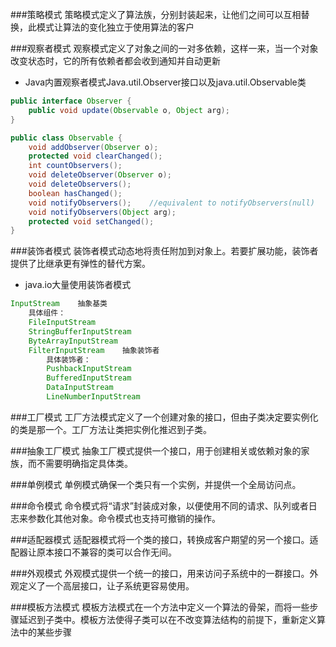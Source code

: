 ###策略模式
策略模式定义了算法族，分别封装起来，让他们之间可以互相替换，此模式让算法的变化独立于使用算法的客户

###观察者模式
观察模式定义了对象之间的一对多依赖，这样一来，当一个对象改变状态时，它的所有依赖者都会收到通知并自动更新
- Java内置观察者模式Java.util.Observer接口以及java.util.Observable类
```Java
public interface Observer {
    public void update(Observable o, Object arg);
}

public class Observable {
    void addObserver(Observer o);
    protected void clearChanged();
    int countObservers();
    void deleteObserver(Observer o);
    void deleteObservers();
    boolean hasChanged();
    void notifyObservers();    //equivalent to notifyObservers(null)
    void notifyObservers(Object arg);
    protected void setChanged();
}
```

###装饰者模式
装饰者模式动态地将责任附加到对象上。若要扩展功能，装饰者提供了比继承更有弹性的替代方案。
- java.io大量使用装饰者模式
```Java
InputStream    抽象基类
    具体组件：
    FileInputStream
    StringBufferInputStream
    ByteArrayInputStream
    FilterInputStream    抽象装饰者
        具体装饰者：
        PushbackInputStream
        BufferedInputStream
        DataInputStream
        LineNumberInputStream
```

###工厂模式
工厂方法模式定义了一个创建对象的接口，但由子类决定要实例化的类是那一个。工厂方法让类把实例化推迟到子类。

###抽象工厂模式
抽象工厂模式提供一个接口，用于创建相关或依赖对象的家族，而不需要明确指定具体类。

###单例模式
单例模式确保一个类只有一个实例，并提供一个全局访问点。

###命令模式
命令模式将“请求”封装成对象，以便使用不同的请求、队列或者日志来参数化其他对象。命令模式也支持可撤销的操作。

###适配器模式
适配器模式将一个类的接口，转换成客户期望的另一个接口。适配器让原本接口不兼容的类可以合作无间。

###外观模式
外观模式提供一个统一的接口，用来访问子系统中的一群接口。外观定义了一个高层接口，让子系统更容易使用。

###模板方法模式
模板方法模式在一个方法中定义一个算法的骨架，而将一些步骤延迟到子类中。模板方法使得子类可以在不改变算法结构的前提下，重新定义算法中的某些步骤
